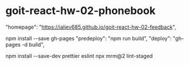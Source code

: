 # goit-react-hw-02-phonebook

"homepage": "https://ialiev685.github.io/goit-react-hw-02-feedback",

npm install --save gh-pages
"predeploy": "npm run build",
"deploy": "gh-pages -d build",

npm install --save-dev prettier eslint
npx mrm@2 lint-staged
